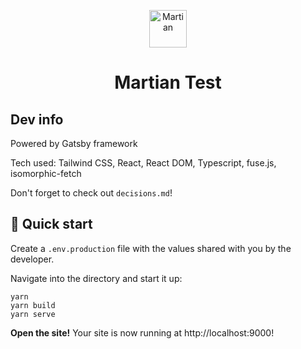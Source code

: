<p align="center">
  <img alt="Martian" src="https://martian.ventures/favicon.svg" width="60" />
</p>
<h1 align="center">
  Martian Test
</h1>

## Dev info
Powered by Gatsby framework

Tech used: Tailwind CSS, React, React DOM, Typescript, fuse.js, isomorphic-fetch

Don't forget to check out `decisions.md`!

## 🚀 Quick start
Create a `.env.production` file with the values shared with you by the developer.

Navigate into the directory and start it up:

    yarn
    yarn build
    yarn serve

**Open the site!**
    Your site is now running at http://localhost:9000!
